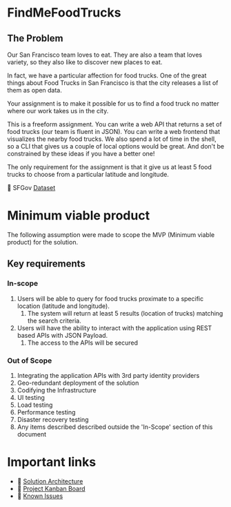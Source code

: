 # FindMeFoodTrucks
## The Problem

Our San Francisco team loves to eat. They are also a team that loves variety, so they also like to discover new places to eat.

In fact, we have a particular affection for food trucks. One of the great things about Food Trucks in San Francisco is that the city releases a list of them as open data.

Your assignment is to make it possible for us to find a food truck no matter where our work takes us in the city.

This is a freeform assignment. You can write a web API that returns a set of food trucks (our team is fluent in JSON). You can write a web frontend that visualizes the nearby food trucks. We also spend a lot of time in the shell, so a CLI that gives us a couple of local options would be great. And don't be constrained by these ideas if you have a better one!

The only requirement for the assignment is that it give us at least 5 food trucks to choose from a particular latitude and longitude.

:link: SFGov [Dataset](https://data.sfgov.org/resource/rqzj-sfat.json)

# Minimum viable product
The following assumption were made to scope the MVP (Minimum viable product) for the solution.
## Key requirements

### In-scope
1. Users will be able to query for food trucks proximate to a specific location (latitude and longitude).
    1. The system will return at least 5 results (location of trucks) matching the search criteria.
1. Users will have the ability to interact with the application using REST based APIs with JSON Payload.
    1. The access to the APIs will be secured

### Out of Scope
1. Integrating the application APIs with 3rd party identity providers
2. Geo-redundant deployment of the solution
3. Codifying the Infrastructure
1. UI testing 
1. Load testing
1. Performance testing
4. Disaster recovery testing 
1. Any items described described outside the 'In-Scope' section of this document

# Important links 
* :link: [Solution Architecture](https://github.com/namitms/FindMeFoodTrucks/blob/master/Design/Architecture/Solution%20Architecture.md)
* :link: [Project Kanban Board](https://github.com/namitms/FindMeFoodTrucks/projects/1)
* :link: [Known Issues](/KnownIssues.md)





